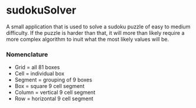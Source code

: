 # sudokuSolver
A small application that is used to solve a sudoku puzzle of easy to medium difficulty. If the puzzle is harder than that, it will more than likely require a more complex algorithm to inuit what the most likely values will be.

### Nomenclature
* Grid  = all 81 boxes
* Cell  = individual box
* Segment = grouping of 9 boxes
* Box   = square 9 cell segment
* Column = vertical 9 cell segment
* Row = horizontal 9 cell segment